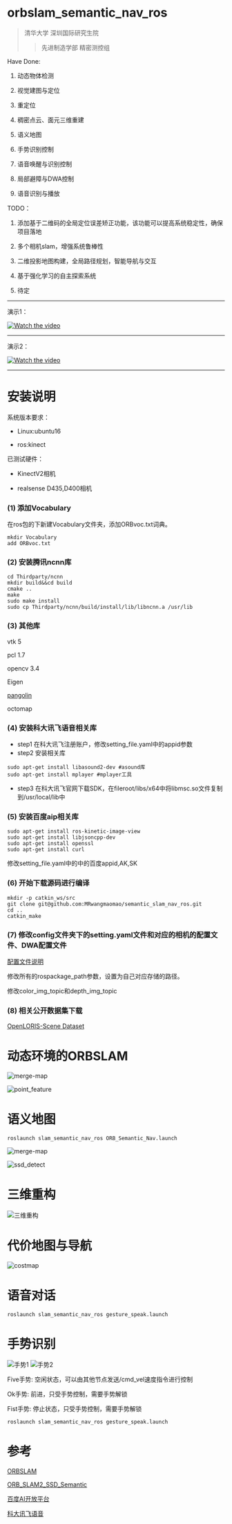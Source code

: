 <!--
 * @Author: 王培荣
 * @Date: 2019-12-31 15:21:52
 * @LastEditTime : 2020-01-15 19:16:43
 * @LastEditors  : Please set LastEditors
 * @Description: In User Settings Edit
 * @FilePath: /catkin_ws/src/orbslam_semantic_nav_ros/README.md
 -->
# orbslam_semantic_nav_ros

> 清华大学 深圳国际研究生院 
> > 先进制造学部 精密测控组 

Have Done:

1. 动态物体检测
  
2. 视觉建图与定位

3. 重定位

4. 稠密点云、面元三维重建

5. 语义地图

6. 手势识别控制

7. 语音唤醒与识别控制

8. 局部避障与DWA控制

9. 语音识别与播放


TODO：
    
1. 添加基于二维码的全局定位误差矫正功能，该功能可以提高系统稳定性，确保项目落地

2. 多个相机slam，增强系统鲁棒性

3. 二维投影地图构建，全局路径规划，智能导航与交互

4. 基于强化学习的自主探索系统

5. 待定

---
演示1：

[![Watch the video](image/cover1.png)](https://www.bilibili.com/video/av81958116)

---

演示2：

[![Watch the video](image/cover2.png)](https://www.bilibili.com/video/av81398597)

---

# 安装说明

系统版本要求：

- Linux:ubuntu16

- ros:kinect

已测试硬件：

- KinectV2相机

- realsense D435,D400相机

### (1) 添加Vocabulary

在ros包的下新建Vocabulary文件夹，添加ORBvoc.txt词典。

```
mkdir Vocabulary
add ORBvoc.txt
```

### (2) 安装腾讯ncnn库

```
cd Thirdparty/ncnn
mkdir build&&cd build
cmake ..
make
sudo make install
sudo cp Thirdparty/ncnn/build/install/lib/libncnn.a /usr/lib
```

### (3) 其他库

vtk 5

pcl 1.7

opencv 3.4

Eigen

[pangolin](https://github.com/stevenlovegrove/Pangolin)

octomap

### (4) 安装科大讯飞语音相关库
- step1 在科大讯飞注册账户，修改setting_file.yaml中的appid参数
- step2 安装相关库
```
sudo apt-get install libasound2-dev #asound库
sudo apt-get install mplayer #mplayer工具
```
- step3 在科大讯飞官网下载SDK，在fileroot/libs/x64中将libmsc.so文件复制到/usr/local/lib中


### (5) 安装百度aip相关库
```
sudo apt-get install ros-kinetic-image-view
sudo apt-get install libjsoncpp-dev
sudo apt-get install openssl
sudo apt-get install curl
```

修改setting_file.yaml中的中的百度appid,AK,SK

### (6) 开始下载源码进行编译
```
mkdir -p catkin_ws/src
git clone git@github.com:MRwangmaomao/semantic_slam_nav_ros.git
cd ..
catkin_make
```

### (7) 修改config文件夹下的setting.yaml文件和对应的相机的配置文件、DWA配置文件

[配置文件说明](config/README.md)

修改所有的rospackage_path参数，设置为自己对应存储的路径。

修改color_img_topic和depth_img_topic

### (8) 相关公开数据集下载

[OpenLORIS-Scene Dataset](https://lifelong-robotic-vision.github.io/dataset/scene)

# 动态环境的ORBSLAM
![merge-map](image/dynamic_pic2.png) 


![point_feature](image/pointfeature1.png)

# 语义地图

```
roslaunch slam_semantic_nav_ros ORB_Semantic_Nav.launch
```
![merge-map](image/ssd_map1.png)

![ssd_detect](image/ssd_detect1.png)


# 三维重构
![三维重构](image/3d_restructure1.png)

# 代价地图与导航
![costmap](image/costmap1.png)

# 语音对话
```
roslaunch slam_semantic_nav_ros gesture_speak.launch 
```

# 手势识别

![手势1](image/gesture1.png) ![手势2](image/gesture2.png)

Five手势: 空闲状态，可以由其他节点发送/cmd_vel速度指令进行控制

Ok手势: 前进，只受手势控制，需要手势解锁

Fist手势: 停止状态，只受手势控制，需要手势解锁

```
roslaunch slam_semantic_nav_ros gesture_speak.launch
```

# 参考

[ORBSLAM](https://github.com/raulmur/ORB_SLAM2)

[ORB_SLAM2_SSD_Semantic](https://github.com/Ewenwan/ORB_SLAM2_SSD_Semantic)

[百度AI开放平台](https://ai.baidu.com/)

[科大讯飞语音](https://www.xfyun.cn/)
